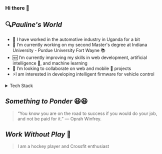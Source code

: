 ### Hi there 👋

<!--
**pktpaulie/pktpaulie** is a ✨ _special_ ✨ repository because its `README.md` (this file) appears on your GitHub profile.

Here are some ideas to get you started:

- 🔭 I’m currently working on my second Master's degree
- 🌱 I’m currently learning web development, artificial intelligence and machine learning
- 👯 I’m looking to collaborate on web and mobile projects
- 🤔 I’m looking for help with ...
- 💬 Ask me about ...
- 📫 How to reach me: ...
- 😄 Pronouns: ...
- ⚡ Fun fact: ...
-->

🔍***Pauline's World***
---
- 👷 I have worked in the automotive industry in Uganda for a bit
- 🔭 I’m currently working on my second Master's degree at Indiana University - Purdue University Fort Wayne 📚
- 🆕 I’m currently improving my skills in web development, artificial intelligence 🤖, and machine learning
- 👯 I’m looking to collaborate on web and mobile 📱 projects
- ⚡I am interested in developing intelligent firmware for vehicle control


<details>
<summary> Tech Stack </summary>
  
| Rank | Languages |
|-----:|-----------|
|     1| Python    | 
|     2| C++       | 
|     3| MATLAB    |

</details>


***Something to Ponder*** 😆😆
---
> “You know you are on the road to success if you would do your job, and not be paid for it.” 
— Oprah Winfrey.

***Work Without Play*** 🎲
---
> I am a hockey player and Crossfit enthusiast
